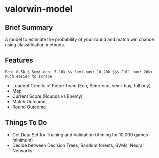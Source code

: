 # valorwin-model

## Brief Summary

A model to estimate the probability of your round and match win chance using classification methods.

## Features

```
Eco: 0-5k $ Semi-eco: 5-10k $$ Semi-buy: 10-20k $$$ Full buy: 20k+
much easier to scrape
```

- Loadout Credits of Entire Team (Eco, Semi-eco, semi-buy, full buy)
- Map
- Current Score (Rounds vs Enemy)
- Match Outcome
- Round Outcome

## Things To Do

- Get Data Set for Training and Validation (Aiming for 10,000 games minimum)
- Decide between Decision Trees, Random forests, SVMs, Neural Networks
